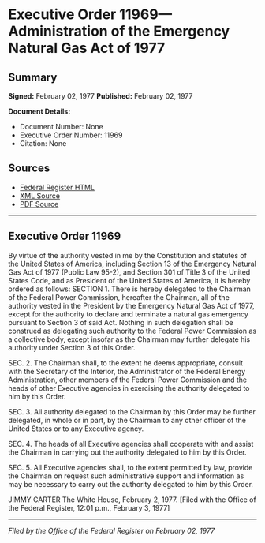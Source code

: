 # Executive Order 11969—Administration of the Emergency Natural Gas Act of 1977

## Summary

**Signed:** February 02, 1977
**Published:** February 02, 1977

**Document Details:**
- Document Number: None
- Executive Order Number: 11969
- Citation: None

## Sources
- [Federal Register HTML](https://www.presidency.ucsb.edu/documents/executive-order-11969-administration-the-emergency-natural-gas-act-1977)
- [XML Source](None)
- [PDF Source](None)

---

## Executive Order 11969

By virtue of the authority vested in me by the Constitution and statutes of the United States of America, including Section 13 of the Emergency Natural Gas Act of 1977 (Public Law 95-2), and Section 301 of Title 3 of the United States Code, and as President of the United States of America, it is hereby ordered as follows:
SECTION 1. There is hereby delegated to the Chairman of the Federal Power Commission, hereafter the Chairman, all of the authority vested in the President by the Emergency Natural Gas Act of 1977, except for the authority to declare and terminate a natural gas emergency pursuant to Section 3 of said Act. Nothing in such delegation shall be construed as delegating such authority to the Federal Power Commission as a collective body, except insofar as the Chairman may further delegate his authority under Section 3 of this Order.

SEC. 2. The Chairman shall, to the extent he deems appropriate, consult with the Secretary of the Interior, the Administrator of the Federal Energy Administration, other members of the Federal Power Commission and the heads of other Executive agencies in exercising the authority delegated to him by this Order.

SEC. 3. All authority delegated to the Chairman by this Order may be further delegated, in whole or in part, by the Chairman to any other officer of the United States or to any Executive agency.

SEC. 4. The heads of all Executive agencies shall cooperate with and assist the Chairman in carrying out the authority delegated to him by this Order.

SEC. 5. All Executive agencies shall, to the extent permitted by law, provide the Chairman on request such administrative support and information as may be necessary to carry out the authority delegated to him by this Order.

JIMMY CARTER
The White House,
February 2, 1977.
[Filed with the Office of the Federal Register, 12:01 p.m., February 3, 1977]

---

*Filed by the Office of the Federal Register on February 02, 1977*
